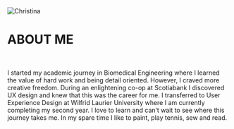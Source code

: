 <img class = images scr="../img/face.png" alt="Christina">

<div class = aboutSection>
    <h1>ABOUT ME</h2>
    <br>
    <p class = description> I started my academic journey in Biomedical Engineering where I learned the value of hard work and being detail oriented. However, I craved more creative freedom. During an enlightening co-op at Scotiabank I discovered UX design and knew that this was the career for me. I transferred to User Experience Design at Wilfrid Laurier University where I am currently completing my second year. I love to learn and can’t wait to see where this journey takes me. In my spare time I like to paint, play tennis, sew and read. 
    </p>
</div>